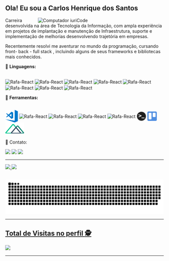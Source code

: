 ## Ola! Eu sou a Carlos Henrique dos Santos 

<img src="https://raw.githubusercontent.com/MicaelliMedeiros/micaellimedeiros/master/image/computer-illustration.png" min-width="400px" max-width="400px" width="400px" align="right" alt="Computador iuriCode">

<p align="left"> 
  Carreira desenvolvida na área de Tecnologia da Informação, com ampla experiência em 
projetos de implantação e manutenção de Infraestrutura, suporte e implementação de melhorias
desenvolvendo trajetória em empresas.
<p>Recentemente resolvi me aventurar no mundo da programação, cursando front- back - full stack , incluindo alguns de seus frameworks e bibliotecas mais conhecidos.</p>
</p>

<p align="left">
  🦄 <strong>Linguagens:</strong> 
  <div style="display: inline_block"><br>  
 <img align="center" alt="Rafa-React" height="40" width="60" src="https://icongr.am/devicon/html5-original-wordmark.svg?size=128&color=currentColo"> 
 <img align="center" alt="Rafa-React" height="40" width="60" src="https://icongr.am/devicon/css3-original-wordmark.svg?size=128&color=currentColor">
 <img align="center" alt="Rafa-React" height="40" width="60" src="https://icongr.am/devicon/javascript-original.svg?size=128&color=currentColor"> 
 <img align="center" alt="Rafa-React" height="40" width="60" src="https://icongr.am/devicon/csharp-original.svg?size=128&color=currentColor">
 <img align="center" alt="Rafa-React" height="40" width="60" src="https://icongr.am/devicon/php-original.svg?size=148&color=currentColor">
 <img align="center" alt="Rafa-React" height="40" width="60" src="https://icongr.am/devicon/dot-net-original-wordmark.svg?size=128&color=currentColor">
 <img align="center" alt="Rafa-React" height="40" width="60" src="https://icongr.am/devicon/mysql-original.svg?size=148&color=currentColor">
    <img align="center" alt="Rafa-React" height="40" width="60" src="https://icongr.am/devicon/mongodb-original.svg?size=148&color=currentColor">
</div>
</p>

<p align="left">
  💼 <strong>Ferramentas:</strong>
 <div style="display: inline_block"><br>  
 <img align="center" alt="Rafa-React" height="40" src="https://raw.githubusercontent.com/github/explore/80688e429a7d4ef2fca1e82350fe8e3517d3494d/topics/visual-studio-code/visual-studio-code.png">
  <img align="center" alt="Rafa-React" height="40" width="60" src="https://icongr.am/devicon/visualstudio-plain.svg?size=128&color=currentColor">
 <img align="center" alt="Rafa-React" height="40" width="60" src="https://icongr.am/devicon/phpstorm-original.svg?size=128&color=currentColor"> 
 <img align="center" alt="Rafa-React" height="40" src="https://icongr.am/devicon/github-original-wordmark.svg?size=148&color=currentColor">
 <img align="center" alt="Rafa-React" height="40" src="https://icongr.am/devicon/gitlab-original-wordmark.svg?size=148&color=currentColor">
 <img align="center" alt="Rafa-React" height="30" src="https://raw.githubusercontent.com/github/explore/80688e429a7d4ef2fca1e82350fe8e3517d3494d/topics/terminal/terminal.png"> 
   <img align="center" alt="Rafa-React" height="30" width="30" src="https://github.com/carloshsanto/carloshsanto/blob/main/trelo.png">
   <img align="center" alt="Rafa-React" height="40" width="60" src="https://github.com/carloshsanto/carloshsanto/blob/main/Vercel.svg">
</div>
</p>

<p align="left">
  💌 Contato:
</p>

<p align="left">
  <a href="#" alt="Gmail">
  <img src="https://img.shields.io/badge/-Gmail-FF0000?style=flat-square&labelColor=FF0000&logo=gmail&logoColor=white&link=carloshenriquesantos10@gmail.com" /></a>

  <a href="#" alt="Linkedin">
  <img src="https://img.shields.io/badge/-Linkedin-0e76a8?style=flat-square&logo=Linkedin&logoColor=white&link=https://www.linkedin.com/in/carlos-henrique-santos-86303623" /></a>

  <a href="#" alt="WhatsApp">
  <img src="https://img.shields.io/badge/-WhatsApp-25d366?style=flat-square&labelColor=25d366&logo=whatsapp&logoColor=white&link=5534991768080"/></a>  
</p>  

  ------------------------------------------------------------------------------------------------------------------------------------------------------------------------

 <div>
  <a href="https://github.com/carloshsanto">
  <img height="150em" src="https://github-readme-stats.vercel.app/api?username=carloshsanto&show_icons=true&theme=dark&include_all_commits=true&count_private=true"/>
  <img height="150em" src="https://github-readme-stats.vercel.app/api/top-langs/?username=carloshsanto&layout=compact&langs_count=7&theme=dark"/>
</div>
  
  ##
 
 ![Snake animation](https://github.com/carloshsanto/carloshsanto/blob/output/github-contribution-grid-snake.svg)
 
</div> 
 
 ------------------------------------------------------------------------------------------------------------------------------------------------------------------------
 
 <p align="center"> 

 ## Total de Visitas no perfil :detective: <br>
 <p align="left"> 
   <img alingn="left" src="https://profile-counter.glitch.me/carloshsanto/count.svg" />
 </p>

</p>
 
 ------------------------------------------------------------------------------------------------------------------------------------------------------------------------
 
